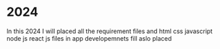 # 2024
In this 2024 I will placed all the requirement files and html css javascript node js react js files in app developemnets fill aslo placed
